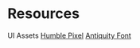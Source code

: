# Resources

UI Assets
[Humble Pixel](https://itch.io/profile/humblepixel)
[Antiquity Font](https://ninjikin.itch.io/font-antiquity-script)